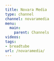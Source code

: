 ```yaml
---
title: Novara Media
type: channel
channel: novaramedia
menu:
  main:
    parent: Channels
videos:
tags:
- breadtube
url: /novaramedia/
---
```

